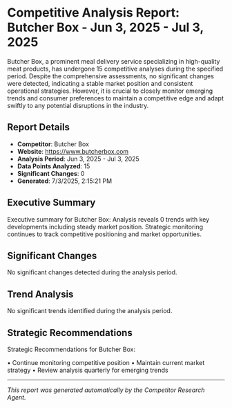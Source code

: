 # Competitive Analysis Report: Butcher Box - Jun 3, 2025 - Jul 3, 2025

Butcher Box, a prominent meal delivery service specializing in high-quality meat products, has undergone 15 competitive analyses during the specified period. Despite the comprehensive assessments, no significant changes were detected, indicating a stable market position and consistent operational strategies. However, it is crucial to closely monitor emerging trends and consumer preferences to maintain a competitive edge and adapt swiftly to any potential disruptions in the industry.

## Report Details

- **Competitor**: Butcher Box
- **Website**: https://www.butcherbox.com
- **Analysis Period**: Jun 3, 2025 - Jul 3, 2025
- **Data Points Analyzed**: 15
- **Significant Changes**: 0
- **Generated**: 7/3/2025, 2:15:21 PM

## Executive Summary

Executive summary for Butcher Box: Analysis reveals 0 trends with key developments including steady market position. Strategic monitoring continues to track competitive positioning and market opportunities.

## Significant Changes

No significant changes detected during the analysis period.

## Trend Analysis

No significant trends identified during the analysis period.

## Strategic Recommendations

Strategic Recommendations for Butcher Box:

• Continue monitoring competitive position
• Maintain current market strategy
• Review analysis quarterly for emerging trends

---

*This report was generated automatically by the Competitor Research Agent.*
